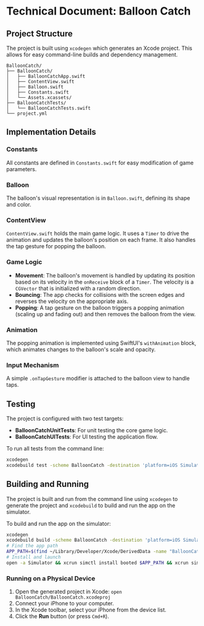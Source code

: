 # Technical Document: Balloon Catch

## Project Structure

The project is built using `xcodegen` which generates an Xcode project. This allows for easy command-line builds and dependency management.

```
BalloonCatch/
├── BalloonCatch/
│   ├── BalloonCatchApp.swift
│   ├── ContentView.swift
│   ├── Balloon.swift
│   ├── Constants.swift
│   └── Assets.xcassets/
├── BalloonCatchTests/
│   └── BalloonCatchTests.swift
└── project.yml
```

## Implementation Details

### Constants

All constants are defined in `Constants.swift` for easy modification of game parameters.

### Balloon

The balloon's visual representation is in `Balloon.swift`, defining its shape and color.

### ContentView

`ContentView.swift` holds the main game logic. It uses a `Timer` to drive the animation and updates the balloon's position on each frame. It also handles the tap gesture for popping the balloon.

### Game Logic

- **Movement**: The balloon's movement is handled by updating its position based on its velocity in the `onReceive` block of a `Timer`. The velocity is a `CGVector` that is initialized with a random direction.
- **Bouncing**: The app checks for collisions with the screen edges and reverses the velocity on the appropriate axis.
- **Popping**: A tap gesture on the balloon triggers a popping animation (scaling up and fading out) and then removes the balloon from the view.

### Animation

The popping animation is implemented using SwiftUI's `withAnimation` block, which animates changes to the balloon's scale and opacity.

### Input Mechanism

A simple `.onTapGesture` modifier is attached to the balloon view to handle taps.

## Testing

The project is configured with two test targets:
- **BalloonCatchUnitTests**: For unit testing the core game logic.
- **BalloonCatchUITests**: For UI testing the application flow.

To run all tests from the command line:
```bash
xcodegen
xcodebuild test -scheme BalloonCatch -destination 'platform=iOS Simulator,name=iPhone 15,OS=17.5'
```

## Building and Running

The project is built and run from the command line using `xcodegen` to generate the project and `xcodebuild` to build and run the app on the simulator.

To build and run the app on the simulator:
```bash
xcodegen
xcodebuild build -scheme BalloonCatch -destination 'platform=iOS Simulator,name=iPhone 15,OS=17.5'
# Find the app path
APP_PATH=$(find ~/Library/Developer/Xcode/DerivedData -name "BalloonCatch.app" -print0 | xargs -0 ls -td | head -n 1)
# Install and launch
open -a Simulator && xcrun simctl install booted $APP_PATH && xcrun simctl launch booted com.example.BalloonCatch
```

### Running on a Physical Device

1.  Open the generated project in Xcode: `open BalloonCatch/BalloonCatch.xcodeproj`
2.  Connect your iPhone to your computer.
3.  In the Xcode toolbar, select your iPhone from the device list.
4.  Click the **Run** button (or press `Cmd+R`).

